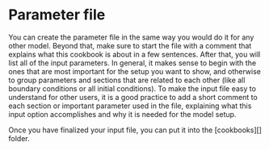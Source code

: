 # Parameter file

You can create the parameter file in the same way you would do it for any
other model. Beyond that, make sure to start the file with a comment that
explains what this cookbook is about in a few sentences. After that, you will
list all of the input parameters. In general, it makes sense to begin with the
ones that are most important for the setup you want to show, and otherwise to
group parameters and sections that are related to each other (like all
boundary conditions or all initial conditions). To make the input file easy to
understand for other users, it is a good practice to add a short comment to
each section or important parameter used in the file, explaining what this
input option accomplishes and why it is needed for the model setup.

Once you have finalized your input file, you can put it into the [cookbooks][]
folder.
